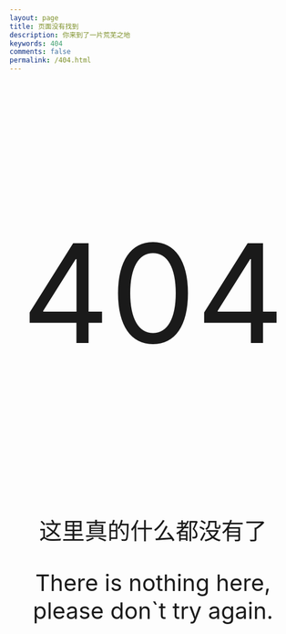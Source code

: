 ```yaml
---
layout: page
title: 页面没有找到
description: 你来到了一片荒芜之地
keywords: 404
comments: false
permalink: /404.html
---
```


<p style="text-align:center;font-size:240px;">404</p>
<p style="text-align:center;font-size:40px;">这里真的什么都没有了</p>
<p style="text-align:center;font-size:40px;">There is nothing here, please don`t try again.</p>
